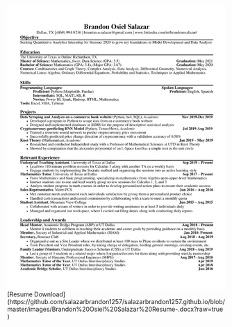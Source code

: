 

<img src="images/Brandon Osiel Salazar Resume - Copy (2) - Copy-1.png"/>
[Resume Download](https://github.com/salazarbrandon1257/salazarbrandon1257.github.io/blob/master/images/Brandon%20Osiel%20Salazar%20Resume-.docx?raw=true
)
